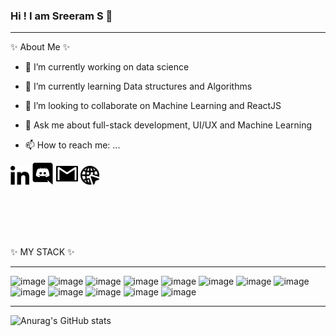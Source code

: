### Hi ! I am Sreeram S 👋
----------------------------------------------------------------------------


 ✨ About Me ✨ 

- 🔭 I’m currently working on data science
- 🌱 I’m currently learning Data structures and Algorithms
- 👯 I’m looking to collaborate on Machine Learning and ReactJS
- 💬 Ask me about full-stack development, UI/UX and Machine Learning


- 📫 How to reach me: ...

<html>
<body>
<a href="https://www.linkedin.com/in/sreeram-s-5454961aa/"><img src="2111532.png" width="30" height="30"></a>
<a href="https://discord.com/invite/N8dNhF8DgP"><img src="2111363.png" width="35" height="35"></a>
<a href="mailto:sreeram.ss2001@gmail.com"><img src="104102.png" width="35" height="35"></a>
<a href="https://portfolio-c40cd.web.app/"><img src="2807258.png" width="30" height="30"></a><br>

 <br><br><br>
 <br>
</body>
</html
 
 
 
 
 
 

 ✨ MY STACK ✨ 
 
 
 ----------------------------------------------------

 
![image](https://user-images.githubusercontent.com/40134790/123653666-fd131d80-d84a-11eb-9c3b-3f883b56d33b.png)
![image](https://user-images.githubusercontent.com/40134790/123653781-174cfb80-d84b-11eb-9633-d56799fe0127.png)
![image](https://user-images.githubusercontent.com/40134790/123653846-23d15400-d84b-11eb-9588-4684ef8a44ca.png)
![image](https://user-images.githubusercontent.com/40134790/123654192-74e14800-d84b-11eb-87cd-9c1760ac9f22.png)
![image](https://user-images.githubusercontent.com/40134790/123654277-8aef0880-d84b-11eb-9cb7-295e2046e16a.png)
![image](https://user-images.githubusercontent.com/40134790/123654440-b3770280-d84b-11eb-9d7b-10ab694810dd.png)
![image](https://user-images.githubusercontent.com/40134790/123654531-ce497700-d84b-11eb-9a07-b137040857b7.png)
![image](https://user-images.githubusercontent.com/40134790/123655270-76f7d680-d84c-11eb-964d-606f4226177c.png)
![image](https://user-images.githubusercontent.com/40134790/123655115-529bfa00-d84c-11eb-9152-f6173d7af455.png)
![image](https://storage.googleapis.com/cms-storage-bucket/6a07d8a62f4308d2b854.svg)
![image](https://images.vexels.com/media/users/3/166179/isolated/lists/b83d6b47a9502dfaf535087627a8bf96-c-programming-language-icon.png)
![image](https://cdn.icon-icons.com/icons2/2415/PNG/512/django_original_logo_icon_146559.png)
 ![image](https://assets-global.website-files.com/5d9bc5d562ffc2869b470941/5e1f8bd1dc3c511ea5a28a56_icon-rect-tech.png)


 
 
------------------------------------------------------------
 

![Anurag's GitHub stats](https://github-readme-stats.vercel.app/api?username=sreeram2001&show_icons=true&theme=radical)






